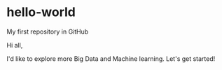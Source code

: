 # hello-world
My first repository in GitHub

Hi all,

I'd like to explore more Big Data and Machine learning. Let's get started!
